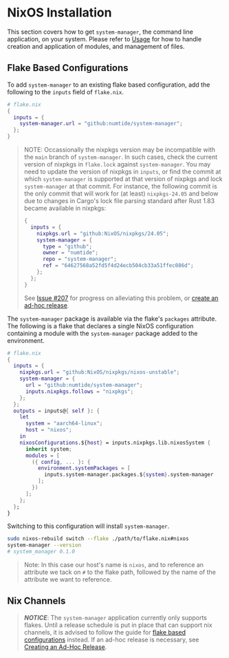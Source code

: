 # NixOS Installation

This section covers how to get `system-manager`, the command line application, on your system.
Please refer to [Usage](./usage.md) for how to handle creation and application of modules, and management of files.

## Flake Based Configurations

To add `system-manager` to an existing flake based configuration, add the following to the `inputs` field of `flake.nix`.

```nix
# flake.nix
{
  inputs = {
    system-manager.url = "github:numtide/system-manager";
  };
}
```

<!--
  @channels
  Remove after #207 is completed.
-->

> NOTE: Occassionally the nixpkgs version may be incompatible with the `main` branch of `system-manager`.
> In such cases, check the current version of nixpkgs in `flake.lock` against `system-manager`.
> You may need to update the version of nixpkgs in `inputs`, or find the commit at which `system-manager` is supported
> at that version of nixpkgs and lock `system-manager` at that commit. For instance, the following commit is the only commit
> that will work for (at least) `nixpkgs-24.05` and below due to changes in Cargo's lock file parsing standard after Rust 1.83
> became available in nixpkgs:
>
> ```nix
> {
>   inputs = {
>     nixpkgs.url = "github:NixOS/nixpkgs/24.05";
>     system-manager = {
>       type = "github";
>       owner = "numtide";
>       repo = "system-manager";
>       ref = "64627568a52fd5f4d24ecb504cb33a51ffec086d";
>     };
>   };
> }
> ```
>
> See [Issue #207](https://github.com/numtide/system-manager/issues/207) for progress on alleviating this problem, or [create an ad-hoc release](../contributing/extending-system-manager.md).

The `system-manager` package is available via the flake's `packages` attribute.
The following is a flake that declares a single NixOS configuration containing a module with the `system-manager`
package added to the environment.

```nix
# flake.nix
{
  inputs = {
    nixpkgs.url = "github:NixOS/nixpkgs/nixos-unstable";
    system-manager = {
      url = "github:numtide/system-manager";
      inputs.nixpkgs.follows = "nixpkgs";
    };
  };
  outputs = inputs@{ self }: {
    let
      system = "aarch64-linux";
      host = "nixos";
    in
    nixosConfigurations.${host} = inputs.nixpkgs.lib.nixosSystem {
      inherit system;
      modules = [
        ({ config, ... }: {
          environment.systemPackages = [
            inputs.system-manager.packages.${system}.system-manager
          ];
        })
      ];
    };
  };
}
```

Switching to this configuration will install `system-manager`.

```sh
sudo nixos-rebuild switch --flake ./path/to/flake.nix#nixos
system-manager --version
# system_manager 0.1.0
```

> Note: In this case our host's name is `nixos`, and to reference an attribute we tack on `#` to the flake path, followed by the name of the attribute we want to reference.

## Nix Channels

> _**NOTICE**_: The `system-manager` application currently only supports flakes. Until a release schedule is put in place that can support nix channels, it is advised to follow the guide for [flake based configurations](#flake-based-configurations) instead.
> If an ad-hoc release is necessary, see [Creating an Ad-Hoc Release](../contributing/extending-system-manager.md).

<!-- This is the NixOS experience without the flake features enabled. You can find which channels you are currently using with `nix-channel --list`. -->

<!-- The configuration that NixOS uses with channels is at `/etc/nixos/configuration.nix`. -->

<!--
  @channels
  Remove after #207 is completed.
-->

<!-- Currently, there isn't a release plan for `system-manager` that is in tandem with nixpkgs releases. This has been an issue -->

<!-- in some cases that have caused failures in [_version mismatches_](https://github.com/numtide/system-manager/issues/172). -->

<!-- The only available archive is the `main` branch, which is pinned to `nixos-unstable`. -->

<!-- If you are currently using the unstable channel already and wish to use channels specifically you could do the following: -->

<!-- ```sh -->

<!-- nix-channel --add https://github.com/numtide/system-manager/archive/main.tar.gz system-manager -->

<!-- nix-channel --update -->

<!-- nix-channel --list -->

<!-- # system-manager https://github.com/numtide/system-manager/archive/main.tar.gz -->

<!-- ``` -->

<!-- TODO: Test this, as I am just speculating that this is possible. -->

<!-- It should then be possible to add the following to `imports` in `/etc/nixos/configuration.nix` and gain access to the [`system-manager` module](../../../nix/modules/default.nix)'s `options` attribute: -->

<!-- ```nix -->

<!-- { pkgs, ... }: { -->

<!-- imports = [ -->

<!-- ``` -->

<!-- <system-manager/nix/modules> -->

<!-- ./hardware-configuration.nix -->

<!-- ``` -->

<!-- ]; -->

<!-- } -->

<!-- ``` -->
